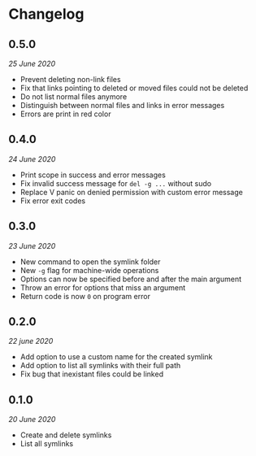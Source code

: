 # Changelog


## 0.5.0
_25 June 2020_

- Prevent deleting non-link files
- Fix that links pointing to deleted or moved files could not be deleted
- Do not list normal files anymore
- Distinguish between normal files and links in error messages
- Errors are print in red color


## 0.4.0
_24 June 2020_

- Print scope in success and error messages
- Fix invalid success message for `del -g ...` without sudo
- Replace V panic on denied permission with custom error message
- Fix error exit codes


## 0.3.0
_23 June 2020_

- New command to open the symlink folder
- New `-g` flag for machine-wide operations
- Options can now be specified before and after the main argument
- Throw an error for options that miss an argument
- Return code is now `0` on program error


## 0.2.0
_22 june 2020_

- Add option to use a custom name for the created symlink
- Add option to list all symlinks with their full path
- Fix bug that inexistant files could be linked


## 0.1.0
_20 June 2020_

- Create and delete symlinks
- List all symlinks
